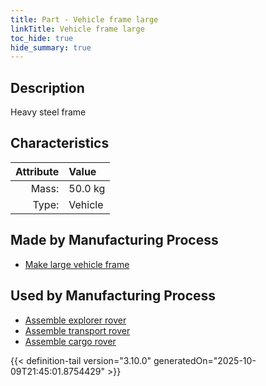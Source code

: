 ```yaml
---
title: Part - Vehicle frame large
linkTitle: Vehicle frame large
toc_hide: true
hide_summary: true
---
```

<!-- This is generated by the MarsSim HelpGenertor, do not edit. -->

## Description
Heavy steel frame

## Characteristics

| Attribute      | Value |
|--------:|:------|
|Mass:|50.0 kg|
|Type:|Vehicle|

## Made by Manufacturing Process

- [Make large vehicle frame](/docs/definitions/process/make-large-vehicle-frame)

## Used by Manufacturing Process

- [Assemble explorer rover](/docs/definitions/process/assemble-explorer-rover)
- [Assemble transport rover](/docs/definitions/process/assemble-transport-rover)
- [Assemble cargo rover](/docs/definitions/process/assemble-cargo-rover)



{{< definition-tail version="3.10.0" generatedOn="2025-10-09T21:45:01.8754429" >}}



